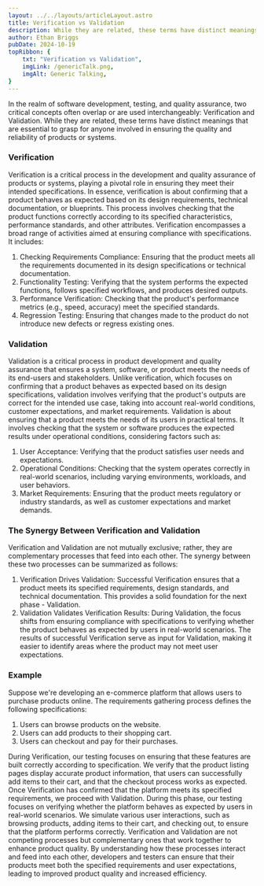 ```yaml
---
layout: ../../layouts/articleLayout.astro
title: Verification vs Validation
description: While they are related, these terms have distinct meanings that are essential to grasp for anyone involved in ensuring the quality and reliability of products or systems.
author: Ethan Briggs
pubDate: 2024-10-19
topRibbon: {
    txt: "Verification vs Validation",
    imgLink: /genericTalk.png,
    imgAlt: Generic Talking,
}
---
```


In the realm of software development, testing, and quality assurance, two critical concepts often overlap or are used interchangeably: Verification and Validation. While they are related, these terms have distinct meanings that are essential to grasp for anyone involved in ensuring the quality and reliability of products or systems.
### Verification
Verification is a critical process in the development and quality assurance of products or systems, playing a pivotal role in ensuring they meet their intended specifications. In essence, verification is about confirming that a product behaves as expected based on its design requirements, technical documentation, or blueprints. This process involves checking that the product functions correctly according to its specified characteristics, performance standards, and other attributes.
Verification encompasses a broad range of activities aimed at ensuring compliance with specifications. It includes:
1. Checking Requirements Compliance: Ensuring that the product meets all the requirements documented in its design specifications or technical documentation.
2. Functionality Testing: Verifying that the system performs the expected functions, follows specified workflows, and produces desired outputs.
3. Performance Verification: Checking that the product's performance metrics (e.g., speed, accuracy) meet the specified standards.
4. Regression Testing: Ensuring that changes made to the product do not introduce new defects or regress existing ones.
### Validation
Validation is a critical process in product development and quality assurance that ensures a system, software, or product meets the needs of its end-users and stakeholders. Unlike verification, which focuses on confirming that a product behaves as expected based on its design specifications, validation involves verifying that the product's outputs are correct for the intended use case, taking into account real-world conditions, customer expectations, and market requirements.
Validation is about ensuring that a product meets the needs of its users in practical terms. It involves checking that the system or software produces the expected results under operational conditions, considering factors such as:
1. User Acceptance: Verifying that the product satisfies user needs and expectations.
2. Operational Conditions: Checking that the system operates correctly in real-world scenarios, including varying environments, workloads, and user behaviors.
3. Market Requirements: Ensuring that the product meets regulatory or industry standards, as well as customer expectations and market demands.
### The Synergy Between Verification and Validation
Verification and Validation are not mutually exclusive; rather, they are complementary processes that feed into each other. The synergy between these two processes can be summarized as follows:
1. Verification Drives Validation: Successful Verification ensures that a product meets its specified requirements, design standards, and technical documentation. This provides a solid foundation for the next phase - Validation.
2. Validation Validates Verification Results: During Validation, the focus shifts from ensuring compliance with specifications to verifying whether the product behaves as expected by users in real-world scenarios. The results of successful Verification serve as input for Validation, making it easier to identify areas where the product may not meet user expectations.
### Example
Suppose we're developing an e-commerce platform that allows users to purchase products online. The requirements gathering process defines the following specifications:
1. Users can browse products on the website.
2. Users can add products to their shopping cart.
3. Users can checkout and pay for their purchases.

During Verification, our testing focuses on ensuring that these features are built correctly according to specification. We verify that the product listing pages display accurate product information, that users can successfully add items to their cart, and that the checkout process works as expected.
Once Verification has confirmed that the platform meets its specified requirements, we proceed with Validation. During this phase, our testing focuses on verifying whether the platform behaves as expected by users in real-world scenarios. We simulate various user interactions, such as browsing products, adding items to their cart, and checking out, to ensure that the platform performs correctly.
Verification and Validation are not competing processes but complementary ones that work together to enhance product quality. By understanding how these processes interact and feed into each other, developers and testers can ensure that their products meet both the specified requirements and user expectations, leading to improved product quality and increased efficiency.

